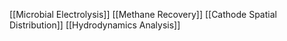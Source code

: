 [[Microbial Electrolysis]]
[[Methane Recovery]]
[[Cathode Spatial Distribution]]
[[Hydrodynamics Analysis]]

